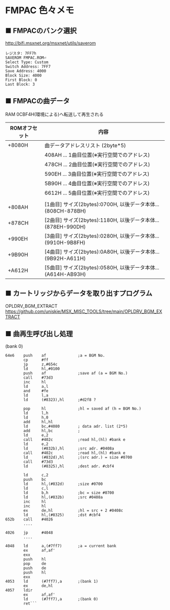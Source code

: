 # FMPAC 色々メモ

## ■ FMPACのバンク選択

http://bifi.msxnet.org/msxnet/utils/saverom

```
レジスタ: 7FF7h
SAVEROM FMPAC.ROM⏎
Select Type: Custom
Switch Address: 7FF7
Save Address: 4000
Block Size: 4000
First Block: 0
Last Block: 3
```

## ■ FMPACの曲データ

RAM 0CBF4H(環境による)へ転送して再生される

| ROMオフセット | 内容                     |
|-------|----------------------------------|
|+8080H | 曲データアドレスリスト (2byte*5) |
|       | 408AH ... 1曲目位置(※実行空間でのアドレス) |
|       | 478CH ... 2曲目位置(※実行空間でのアドレス) |
|       | 590EH ... 3曲目位置(※実行空間でのアドレス) |
|       | 5B90H ... 4曲目位置(※実行空間でのアドレス) |
|       | 6612H ... 5曲目位置(※実行空間でのアドレス) |
|       |   |
|+808AH | [1曲目] サイズ(2bytes):0700H, 以後データ本体...(808CH-878BH) |
|+878CH | [2曲目] サイズ(2bytes):1180H, 以後データ本体...(878EH-990DH) |
|+990EH | [3曲目] サイズ(2bytes):0280H, 以後データ本体...(9910H-9B8FH) |
|+9B90H | [4曲目] サイズ(2bytes):0A80H, 以後データ本体...(9B92H-A611H) |
|+A612H | [5曲目] サイズ(2bytes):0580H, 以後データ本体...(A614H-AB93H) |

## ■ カートリッジからデータを取り出すプログラム  

OPLDRV_BGM_EXTRACT  
https://github.com/uniskie/MSX_MISC_TOOLS/tree/main/OPLDRV_BGM_EXTRACT

## ■ 曲再生呼び出し処理

(bank 0)
```
64e6    push    af              ;a = BGM No.
        cp      #ff
        jp      z,#654c
        ld      hl,#0100
        push    af              ;save af (a = BGM No.)
        call    #73d3
        inc     hl
        ld      a,l
        and     #fe
        ld      l,a
        ld      (#8323),hl      ;#d2f8 ?

        pop     hl              ;hl = saved af (h = BGM No.)
        ld      l,h
        ld      h,0
        add     hl,hl
        ld      bc,#4080        ; data adr. list (2*5)
        add     hl,bc           ;
        ld      e,2
        call    #402c           ;read hl,(hl) #bank e
        ld      e,2
        ld      (#832b),hl      ;src adr. #0408a
        call    #402c           ;read hl,(hl) #bank e
        ld      (#832d),hl      ;(src adr.) = size #0700
        call    #73d3
        ld      (#8325),hl      ;dest adr. #cbf4

        ld      c,2
        push    bc
        ld      hl,(#832d)      ;size #0700
        ld      c,l
        ld      b,h             ;bc = size #0700
        ld      hl,(#832b)      ;src #0408a
        inc     hl
        inc     hl
        ex      de,hl           ;hl = src + 2 #0408c
        ld      hl,(#8325)      ;dst #cbf4
652b    call    #4026
        ....

4026    jp      #4048
        ....

4048    ld      a,(#7ff7)       ;a = current bank
        ex      af,af'
        exx
        push    hl
        pop     de
        push    de
        push    hl
        exx
4053    ld      (#7ff7),a       ;(bank 1)
        ex      de,hl
4057    ldir
        ex      af,af'
        ld      (#7ff7),a       ;(bank 0)
        ret```
